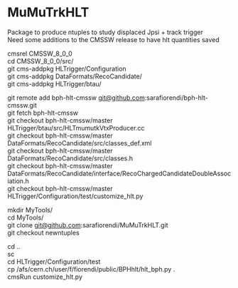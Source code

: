 # MuMuTrkHLT  

Package to produce ntuples to study displaced Jpsi + track trigger  
Need some additions to the CMSSW release to have hlt quantities saved 


cmsrel CMSSW_8_0_0  
cd CMSSW_8_0_0/src/  
git cms-addpkg HLTrigger/Configuration  
git cms-addpkg DataFormats/RecoCandidate/  
git cms-addpkg HLTrigger/btau/  

git remote add bph-hlt-cmssw git@github.com:sarafiorendi/bph-hlt-cmssw.git  
git fetch bph-hlt-cmssw  
git checkout bph-hlt-cmssw/master HLTrigger/btau/src/HLTmumutkVtxProducer.cc  
git checkout bph-hlt-cmssw/master DataFormats/RecoCandidate/src/classes_def.xml  
git checkout bph-hlt-cmssw/master DataFormats/RecoCandidate/src/classes.h  
git checkout bph-hlt-cmssw/master DataFormats/RecoCandidate/interface/RecoChargedCandidateDoubleAssociation.h  
git checkout bph-hlt-cmssw/master HLTrigger/Configuration/test/customize_hlt.py  

mkdir MyTools/  
cd MyTools/  
git clone git@github.com:sarafiorendi/MuMuTrkHLT.git  
git checkout newntuples  

cd ..  
sc  
cd HLTrigger/Configuration/test  
cp /afs/cern.ch/user/f/fiorendi/public/BPHhlt/hlt_bph.py .  
cmsRun customize_hlt.py  
